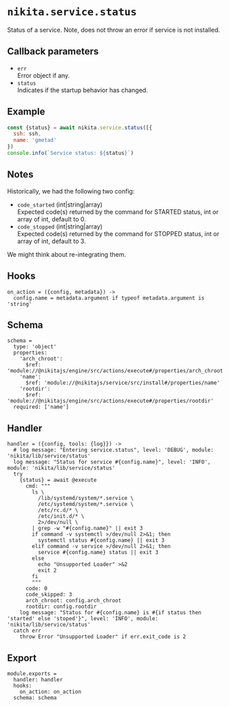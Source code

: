 
# `nikita.service.status`

Status of a service.
Note, does not throw an error if service is not installed.

## Callback parameters

* `err`   
  Error object if any.   
* `status`   
  Indicates if the startup behavior has changed.   

## Example

```js
const {status} = await nikita.service.status([{
  ssh: ssh,
  name: 'gmetad'
})
console.info(`Service status: ${status}`)
```

## Notes

Historically, we had the following two config:

* `code_started` (int|string|array)   
Expected code(s) returned by the command for STARTED status, int or array of
int, default to 0.   
* `code_stopped` (int|string|array)   
Expected code(s) returned by the command for STOPPED status, int or array of 
int, default to 3.

We might think about re-integrating them.

## Hooks

    on_action = ({config, metadata}) ->
      config.name = metadata.argument if typeof metadata.argument is 'string'

## Schema

    schema =
      type: 'object'
      properties:
        'arch_chroot':
          $ref: 'module://@nikitajs/engine/src/actions/execute#/properties/arch_chroot'
        'name':
          $ref: 'module://@nikitajs/service/src/install#/properties/name'
        'rootdir':
          $ref: 'module://@nikitajs/engine/src/actions/execute#/properties/rootdir'
      required: ['name']

## Handler

    handler = ({config, tools: {log}}) ->
      # log message: "Entering service.status", level: 'DEBUG', module: 'nikita/lib/service/status'
      log message: "Status for service #{config.name}", level: 'INFO', module: 'nikita/lib/service/status'
      try
        {status} = await @execute
          cmd: """
            ls \
              /lib/systemd/system/*.service \
              /etc/systemd/system/*.service \
              /etc/rc.d/* \
              /etc/init.d/* \
              2>/dev/null \
            | grep -w "#{config.name}" || exit 3
            if command -v systemctl >/dev/null 2>&1; then
              systemctl status #{config.name} || exit 3
            elif command -v service >/dev/null 2>&1; then
              service #{config.name} status || exit 3
            else
              echo "Unsupported Loader" >&2
              exit 2
            fi
            """
          code: 0
          code_skipped: 3
          arch_chroot: config.arch_chroot
          rootdir: config.rootdir
        log message: "Status for #{config.name} is #{if status then 'started' else 'stoped'}", level: 'INFO', module: 'nikita/lib/service/status'
      catch err
        throw Error "Unsupported Loader" if err.exit_code is 2

## Export

    module.exports =
      handler: handler
      hooks:
        on_action: on_action
      schema: schema
